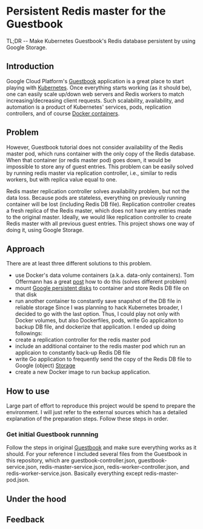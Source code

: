 Persistent Redis master for the Guestbook 
================

TL;DR -- Make Kubernetes Guestbook's Redis database persistent by using Google Storage.

## Introduction

Google Cloud Platform's [Guestbook](https://cloud.google.com/container-engine/docs/guestbook) application is a great place to start playing with [Kubernetes](https://github.com/googlecloudplatform/kubernetes). Once everything starts working (as it should be), one can easily scale up/down web servers and Redis workers to match increasing/decreasing client requests. Such scalability, availability, and automation is a product of Kubernetes' services, pods, replication controllers, and of course [Docker containers](https://github.com/docker/docker). 

## Problem

However, Guestbook tutorial does not consider availability of the Redis master pod, which runs container with the only copy of the Redis database. When that container (or redis master pod) goes down, it would be impossible to store any of guest entries. This problem can be easily solved by running redis master via replication controller, i.e., similar to redis workers, but with replica value equal to one.

Redis master replication controller solves availability problem, but not the data loss. Because pods are stateless, everything on previously running container will be lost (including Redis DB file). Replication controller creates a fresh replica of the Redis master, which does not have any entries made to the original master. Ideally, we would like replication controller to create Redis master with all previous guest entries. This project shows one way of doing it, using Google Storage.

## Approach

There are at least three different solutions to this problem. 
- use Docker's data volume containers (a.k.a. data-only containers). Tom Offermann has a great [post](http://www.offermann.us/2013/12/tiny-docker-pieces-loosely-joined.html) how to do this (solves different problem)
- mount [Google persistent disks](https://cloud.google.com/compute/docs/disks) to container and store Redis DB file on that disk
- run another container to constantly save snapshot of the DB file in reliable storage
Since I was planning to hack Kubernetes broader, I decided to go with the last option. Thus, I could play not only with Docker volumes, but also Dockerfiles, pods, write Go applicaiton to backup DB file, and dockerize that application. I ended up doing followings:
- create a replication controller for the redis master pod
- include an additional container to the redis master pod which run an applicaion to constantly back-up Redis DB file 
- write Go application to frequently send the copy of the Redis DB file to Google (object) [Storage](https://cloud.google.com/storage/)
- create a new Docker image to run backup application.

## How to use

Large part of effort to reproduce this project would be spend to prepare the environment. I will just refer to the external sources which has a detailed explanation of the preparation steps. Follow these steps in order.

### Get initial Guestbook runnning

Follow the steps in original [Guestbook](https://cloud.google.com/container-engine/docs/guestbook) and make sure everything works as it should. For your reference I included several files from the Guestbook in this repository, which are guestbook-controller.json, guestbook-service.json, redis-master-service.json, redis-worker-controller.json, and
redis-worker-service.json. Basically everything except redis-master-pod.json. 


## Under the hood


## Feedback

